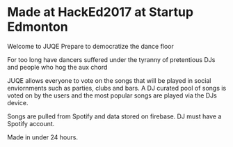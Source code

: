 # Made at HackEd2017 at Startup Edmonton
Welcome to JUQE
Prepare to democratize the dance floor

For too long have dancers suffered under the tyranny of pretentious DJs and people who hog the aux chord

JUQE allows everyone to vote on the songs that will be played in social enviornments such as parties, clubs and bars.
A DJ curated pool of songs is voted on by the users and the most popular songs are played via the DJs device.

Songs are pulled from Spotify and data stored on firebase.
DJ must have a Spotify account.

Made in under 24 hours.
